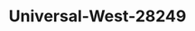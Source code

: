 ---
f_zip-code: 49321
f_state-code: MI
title: Universal-West-28249
f_phone: 616-784-5909
f_city-only: Comstock Park
f_address: 4766 Stony Creek Avenue Northwest Comstock Park
f_location-unique-id: '28249'
slug: universal-west-28249
updated-on: '2024-05-30T13:46:58.046Z'
created-on: '2024-05-30T13:36:59.803Z'
published-on: '2024-05-30T13:54:32.469Z'
f_city-state: cms/city/comstock-park-mi.md
f_company: cms/company/universal-west.md
f_state: cms/state/michigan.md
layout: '[payday-loan].html'
tags: payday-loan
---